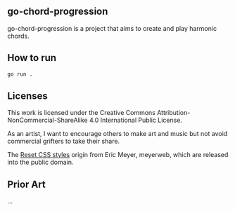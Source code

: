 go-chord-progression
---

go-chord-progression is a project that aims to create and play harmonic chords.

## How to run

```bash
go run .
```

## Licenses

This work is licensed under the Creative Commons Attribution-NonCommercial-ShareAlike 4.0 International
Public License.

As an artist, I want to encourage others to make art and music but not avoid commercial grifters to take their share.

The [Reset CSS styles](https://meyerweb.com/eric/tools/css/reset/) origin from Eric Meyer, meyerweb, which are released
into the public domain.

## Prior Art

...